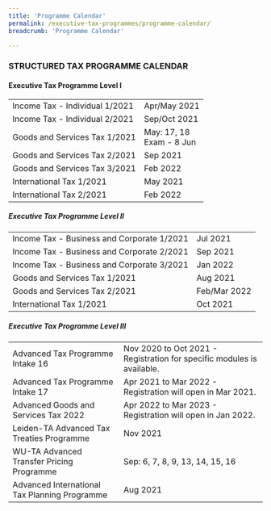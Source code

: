 ```yaml
---
title: 'Programme Calendar'
permalink: /executive-tax-programmes/programme-calendar/
breadcrumb: 'Programme Calendar'

---
```



### **STRUCTURED TAX PROGRAMME CALENDAR**

#### **Executive Tax Programme Level I**
<table class="table-v">
  <tr>
    <td>Income Tax - Individual 1/2021</td>
    <td>Apr/May 2021<br>
  <tr>
    <td>Income Tax - Individual 2/2021</td>
    <td>Sep/Oct 2021<br>
  <tr>
     <td>Goods and Services Tax 1/2021</td>
    <td>May: 17, 18<br>
        Exam - 8 Jun
  <tr>
    <td>Goods and Services Tax 2/2021</td>
    <td>Sep 2021<br>
  <tr>
  <td>Goods and Services Tax 3/2021</td>
    <td>Feb 2022<br>
  <tr>
   <td>International Tax 1/2021</td>
    <td>May 2021<br> 
  <tr>
    <td>International Tax 2/2021</td>
    <td>Feb 2022</td>
 </table>
  
  
##### **Executive Tax Programme Level II**

<table class="table-v">
  <tr>
    <td>Income Tax - Business and Corporate 1/2021</td>
    <td>Jul 2021<br> 
  <tr>
    <td>Income Tax - Business and Corporate 2/2021</td>
    <td>Sep 2021<br> 
  <tr>
   <td>Income Tax - Business and Corporate 3/2021</td>
    <td>Jan 2022<br>
  <tr>
     <td>Goods and Services Tax 1/2021</td>
    <td>Aug 2021<br>
  <tr>
    <td>Goods and Services Tax 2/2021</td>
    <td>Feb/Mar 2022<br> 
  <tr>
   <td>International Tax 1/2021</td>
    <td>Oct 2021</td>
 </table>
 
 
##### **Executive Tax Programme Level III**

<table class="table-v">
  <tr>
    <td>Advanced Tax Programme Intake 16</td>
    <td>Nov 2020 to Oct 2021 - Registration for specific modules is available.<br>
    </td> 
  <tr>
    <td>Advanced Tax Programme Intake 17</td>
    <td>Apr 2021 to Mar 2022 - Registration will open in Mar 2021.<br>
     </td> 
  <tr>
     <td>Advanced Goods and Services Tax 2022</td>
    <td>Apr 2022 to Mar 2023 - Registration will open in Jan 2022.<br>
    </td> 
  <tr>
    <td>Leiden-TA Advanced Tax Treaties Programme </td>
    <td>Nov 2021 </td>
  <tr>
   <td>WU-TA Advanced Transfer Pricing Programme</td>
    <td>Sep: 6, 7, 8, 9, 13, 14, 15, 16 </td>
  <tr>
   <td>Advanced International Tax Planning Programme</td>
    <td>Aug 2021 </td>
  </tr>
 </table>
 
